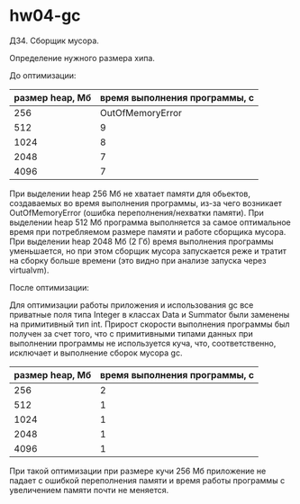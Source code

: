 # hw04-gc

ДЗ4. Сборщик мусора.

Определение нужного размера хипа.

До оптимизации:

 размер heap, Мб | время выполнения программы, с |
-----------------|-|
 256             | OutOfMemoryError |
 512             | 9 |
 1024            | 8 |
 2048            | 7 |
 4096            | 7 |

При выделении heap 256 Мб не хватает памяти для обьектов, создаваемых во время выполнения программы, из-за чего возникает OutOfMemoryError (ошибка переполнения/нехватки памяти). При выделении heap 512 Мб программа выполняется за самое оптимальное время при потребляемом размере памяти и работе сборщика мусора. При выделении heap 2048 Мб (2 Гб) время выполнения программы уменьшается, но при этом сборщик мусора запускается реже и тратит на сборку больше времени (это видно при анализе запуска через virtualvm).

После оптимизации:

Для оптимизации работы приложения и использования gc все приватные поля типа Integer в классах Data и Summator были заменены на примитивный тип int. Прирост скорости выполнения программы был получен за счет того, что с примитивными типами данных при выполнении программы не используется куча, что, соответственно, исключает и выполнение сборок мусора gc.

 размер heap, Мб | время выполнения программы, с |
-----------------|----|
 256             | 2  |
 512             | 1  |
 1024            | 1  |
 2048            | 1  |
 4096            | 1  |

При такой оптимизации при размере кучи 256 Мб приложение не падает с ошибкой переполнения памяти и время работы программы с увеличением памяти почти не меняется.
